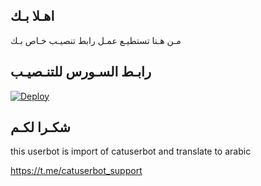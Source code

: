 ## اهـلا بـك
مـن هـنا تستطيـع عمـل رابط تنصيـب خـاص بـك

## رابـط السـورس للتنـصيـب

[![Deploy](https://www.herokucdn.com/deploy/button.svg)](https://heroku.com/deploy?template=https://github.com/https://github.com/Sally355-AR/jmthon)

## شكـرا لكـم 


this userbot is import of catuserbot and translate to arabic

https://t.me/catuserbot_support
